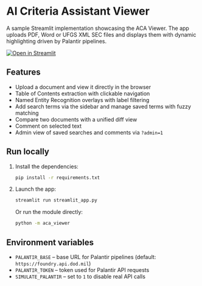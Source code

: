 # AI Criteria Assistant Viewer

A sample Streamlit implementation showcasing the ACA Viewer. The app uploads PDF, Word or UFGS XML SEC files and displays them with dynamic highlighting driven by Palantir pipelines.

[![Open in Streamlit](https://static.streamlit.io/badges/streamlit_badge_black_white.svg)](https://blank-app-template.streamlit.app/)

## Features

- Upload a document and view it directly in the browser
- Table of Contents extraction with clickable navigation
- Named Entity Recognition overlays with label filtering
- Add search terms via the sidebar and manage saved terms with fuzzy matching
- Compare two documents with a unified diff view
- Comment on selected text
- Admin view of saved searches and comments via `?admin=1`

## Run locally

1. Install the dependencies:

   ```bash
   pip install -r requirements.txt
   ```

2. Launch the app:

   ```bash
   streamlit run streamlit_app.py
   ```

   Or run the module directly:

   ```bash
   python -m aca_viewer
   ```


## Environment variables

- `PALANTIR_BASE` – base URL for Palantir pipelines (default: `https://foundry.api.dod.mil`)
- `PALANTIR_TOKEN` – token used for Palantir API requests
- `SIMULATE_PALANTIR` – set to `1` to disable real API calls


